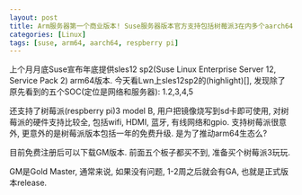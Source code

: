 ```yaml
---
layout: post
title: Arm服务器第一个商业版本! Suse服务器版本官方支持包括树莓派3在内多个aarch64 SOC
categories: [Linux]
tags: [suse, arm64, aarch64, respberry pi]
---
```


上个月月底Suse宣布年底提供sles12 sp2(Suse Linux Enterprise Server 12, Service Pack 2) arm64版本. 今天看Lwn上sles12sp2的(highlight)[], 发现除了原先看到的五个SOC(定位是网络和服务器):
1.2,3,4,5

还支持了树莓派(respberry pi)3 model B, 用户把镜像烧写到sd卡即可使用, 对树莓派的硬件支持比较全, 包括wifi, HDMI, 蓝牙, 有线网络和gpio. 支持树莓派很意外, 更意外的是树莓派版本包括一年的免费升级. 是为了推动arm64生态么?

目前免费注册后可以下载GM版本. 前面五个板子都买不到, 准备买个树莓派3玩玩.

GM是Gold Master, 通常来说, 如果没有问题, 1-2周之后就会有GA, 也就是正式版本release.

